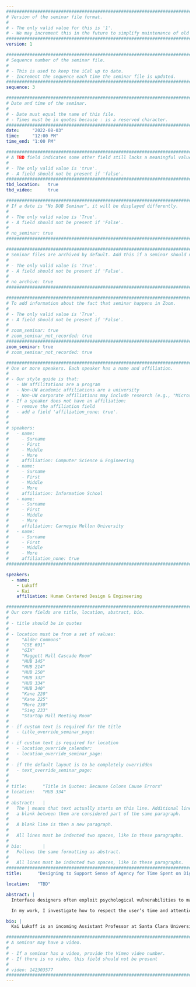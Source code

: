 ```yaml
---
################################################################################
# Version of the seminar file format.
#
# - The only valid value for this is '1'.
# - We may increment this in the future to simplify maintenance of old seminars.
################################################################################
version: 1

################################################################################
# Sequence number of the seminar file.
#
# - This is used to keep the iCal up to date.
# - Increment the sequence each time the seminar file is updated.
################################################################################
sequence: 3

################################################################################
# Date and time of the seminar.
#
# - Date must equal the name of this file.
# - Times must be in quotes because : is a reserved character.
################################################################################
date:     "2022-08-03"
time:     "12:00 PM"
time_end: "1:00 PM"

################################################################################
# A TBD field indicates some other field still lacks a meaningful value.
#
# - The only valid value is 'true'.
# - A field should not be present if 'false'.
################################################################################
tbd_location:   true
tbd_video:      true

################################################################################
# If a date is "No DUB Seminar", it will be displayed differently.
#
# - The only valid value is 'True'.
# - A field should not be present if 'False'.
#
# no_seminar: true
################################################################################

################################################################################
# Seminar files are archived by default. Add this if a seminar should not be.
#
# - The only valid value is 'True'.
# - A field should not be present if 'False'.
#
# no_archive: true
################################################################################

################################################################################
# To add information about the fact that seminar happens in Zoom.
#
# - The only valid value is 'True'.
# - A field should not be present if 'False'.
#
# zoom_seminar: true
# zoom_seminar_not_recorded: true
################################################################################
zoom_seminar: true 
# zoom_seminar_not_recorded: true

################################################################################
# One or more speakers. Each speaker has a name and affiliation.
#
# - Our style guide is that:
#   - UW affilitations are a program
#   - Non-UW academic affiliations are a university
#   - Non-UW corporate affiliations may include research (e.g., "Microsoft Research")
# - If a speaker does not have an affiliation:
#   - remove the affiliation field
#   - add a field 'affiliation_none: true'.
#
#
# speakers:
#   - name: 
#     - Surname
#     - First
#     - Middle
#     - More
#     affiliation: Computer Science & Engineering 
#   - name: 
#     - Surname
#     - First
#     - Middle
#     - More
#     affiliation: Information School 
#   - name: 
#     - Surname
#     - First
#     - Middle
#     - More
#     affiliation: Carnegie Mellon University 
#   - name:
#     - Surname
#     - First
#     - Middle
#     - More
#     affiliation_none: true
################################################################################

speakers:
  - name: 
    - Lukoff
    - Kai
    affiliation: Human Centered Design & Engineering

################################################################################
# Our core fields are title, location, abstract, bio.
#
# - title should be in quotes
#
# - location must be from a set of values:
#     "Alder Commons"
#     "CSE 691"
#     "GIX"
#     "Haggett Hall Cascade Room"
#     "HUB 145"
#     "HUB 214"
#     "HUB 250"
#     "HUB 332"
#     "HUB 334"
#     "HUB 340"
#     "Kane 220"
#     "Kane 225"
#     "More 230"
#     "Sieg 233"
#     "StartUp Hall Meeting Room"
#
# - if custom text is required for the title
#   - title_override_seminar_page:
#
# - if custom text is required for location
#   - location_override_calendar:
#   - location_override_seminar_page:
#
# - if the default layout is to be completely overridden
#   - text_override_seminar_page:
#
#
# title:      "Title in Quotes: Because Colons Cause Errors"
# location:   "HUB 334"
#
# abstract:   |
#   The | means that text actually starts on this line. Additional lines without
#   a blank between them are considered part of the same paragraph.
#
#   A blank line is then a new paragraph.
#
#   All lines must be indented two spaces, like in these paragraphs.
#
# bio:        |
#   Follows the same formatting as abstract.
#
#   All lines must be indented two spaces, like in these paragraphs.
################################################################################
title:      "Designing to Support Sense of Agency for Time Spent on Digital Interfaces"

location:   "TBD"

abstract: |
  Interface designers often exploit psychological vulnerabilities to maximize clicks, views, and time on site. When people attempt to resist such media use, their failure rate is higher than for any other temptation in everyday life. Consequently, users often report feeling dissatisﬁed and regretful of the time that they spend on mobile apps. In response, concerned design practitioners and researchers have innovated screen time tools that let users track and limit the time they spend on their phones. Yet users report that reducing screen time is a poor proxy for their actual goals, so the problem persists.

  In my work, I investigate how to respect the user’s time and attention by designing digital interfaces for a greater sense of user agency, i.e., the experience of control over one’s actions and their outcomes. My research on the YouTube mobile app, a common site of problematic use, finds that a majority of user goals are about shifting the quality of the content they consume on smartphones, not the quantity. Through a survey and co-design activities, I identify specific features that lead users to feel more or less control over how they spend their time on YouTube. Based on these features, I design and develop the SwitchTube mobile app, in which users can toggle between two interfaces when watching YouTube videos: Focus Mode (search-first) and Explore Mode (recommendations-first). In a field deployment of the SwitchTube app with 46 U.S. participants, I find that Focus Mode helps them realize a greater sense of agency without reducing their time spent in the app. My work highlights the need to think beyond ‘screen time’ and advances sense of agency as an alternative lens for addressing user frustrations with digital interfaces.

bio: |
  Kai Lukoff is an incoming Assistant Professor at Santa Clara University in the Department of Computer Science & Engineering. He uses human centered methods to research, design, and develop technologies for digital wellbeing. His work explores how digital interfaces can lead to meaningful or meaningless experiences and support or undermine user sense of agency. He has redesigned features of YouTube, Facebook, and Twitter and tested their effects on digital wellbeing in field experiments. His research has been published at CHI, CSCW, IMWUT, DIS, and in Mindfulness Journal. He recently completed his PhD at the University of Washington in the Department of Human Centered Design & Engineering, where he was co-advised by Sean Munson and Alexis Hiniker. He also previously lived in China for 6 years where he worked as a product manager at mobile internet startups.

################################################################################
# A seminar may have a video.
#
# - If a seminar has a video, provide the Vimeo video number.
# - If there is no video, this field should not be present
#
# video: 142303577
################################################################################
---
```

